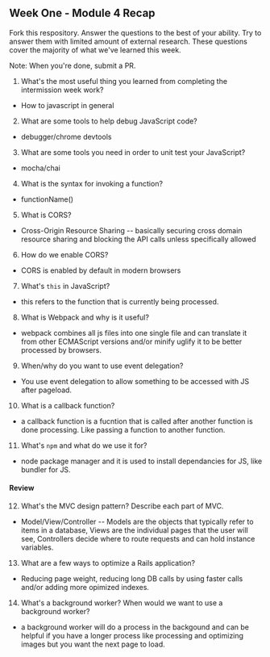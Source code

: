 ## Week One - Module 4 Recap

Fork this respository. Answer the questions to the best of your ability. Try to answer them with limited amount of external research. These questions cover the majority of what we've learned this week. 

Note: When you're done, submit a PR. 

1. What's the most useful thing you learned from completing the intermission week work?
- How to javascript in general
2. What are some tools to help debug JavaScript code?
- debugger/chrome devtools
3. What are some tools you need in order to unit test your JavaScript?
- mocha/chai
4. What is the syntax for invoking a function?
- functionName()
5. What is CORS?
- Cross-Origin Resource Sharing -- basically securing cross domain resource sharing and blocking the API calls unless specifically allowed
6. How do we enable CORS?
- CORS is enabled by default in modern browsers
7. What's `this` in JavaScript?
- this refers to the function that is currently being processed.
8. What is Webpack and why is it useful?
- webpack combines all js files into one single file and can translate it from other ECMAScript versions and/or minify uglify it to be better processed by browsers.
9. When/why do you want to use event delegation?
- You use event delegation to allow something to be accessed with JS after pageload.
10. What is a callback function?
- a callback function is a fucntion that is called after another function is done processing. Like passing a function to another function.
11. What's `npm` and what do we use it for?
- node package manager and it is used to install dependancies for JS, like bundler for JS.

#### Review  
12. What's the MVC design pattern? Describe each part of MVC.
- Model/View/Controller -- Models are the objects that typically refer to items in a database, Views are the individual pages that the user will see, Controllers decide where to route requests and can hold instance variables.
13. What are a few ways to optimize a Rails application?
- Reducing page weight, reducing long DB calls by using faster calls and/or adding more opimized indexes.
14. What's a background worker? When would we want to use a background worker?
- a background worker will do a process in the backgound and can be helpful if you have a longer process like processing and optimizing images but you want the next page to load.
